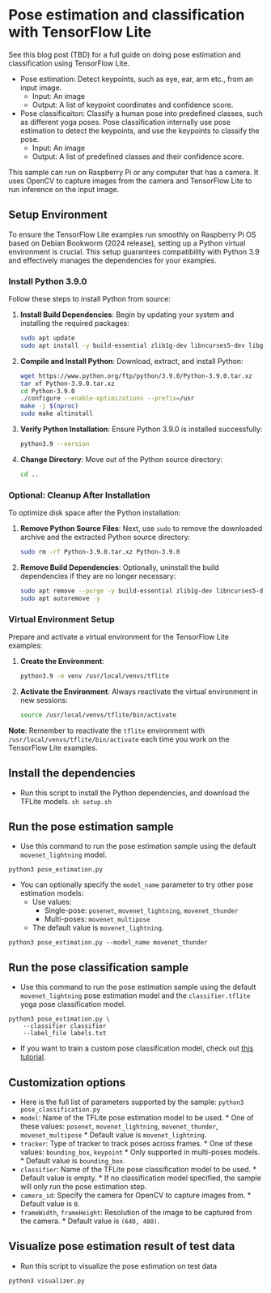 # Pose estimation and classification with TensorFlow Lite

See this blog post (TBD) for a full guide on doing pose estimation and
classification using TensorFlow Lite.
*   Pose estimation: Detect keypoints, such as eye, ear, arm etc., from an input
    image.
    *   Input: An image
    *   Output: A list of keypoint coordinates and confidence score.
*   Pose classificaiton: Classify a human pose into predefined classes, such as
    different yoga poses. Pose classification internally use pose estimation to
    detect the keypoints, and use the keypoints to classify the pose.
    *   Input: An image
    *   Output: A list of predefined classes and their confidence score.

This sample can run on Raspberry Pi or any computer that has a camera. It uses
OpenCV to capture images from the camera and TensorFlow Lite to run inference on
the input image.


## Setup Environment

To ensure the TensorFlow Lite examples run smoothly on Raspberry Pi OS based on Debian Bookworm (2024 release), setting up a Python virtual environment is crucial. This setup guarantees compatibility with Python 3.9 and effectively manages the dependencies for your examples.

### Install Python 3.9.0

Follow these steps to install Python from source:

1. **Install Build Dependencies**: Begin by updating your system and installing the required packages:
   ```bash
   sudo apt update
   sudo apt install -y build-essential zlib1g-dev libncurses5-dev libgdbm-dev libnss3-dev libssl-dev libreadline-dev libffi-dev wget
   ```

2. **Compile and Install Python**: Download, extract, and install Python:
   ```bash
   wget https://www.python.org/ftp/python/3.9.0/Python-3.9.0.tar.xz
   tar xf Python-3.9.0.tar.xz
   cd Python-3.9.0
   ./configure --enable-optimizations --prefix=/usr
   make -j $(nproc)
   sudo make altinstall
   ```

3. **Verify Python Installation**: Ensure Python 3.9.0 is installed successfully:
   ```bash
   python3.9 --version
   ```

4. **Change Directory**: Move out of the Python source directory:
   ```bash
   cd ..
   ```

### Optional: Cleanup After Installation

To optimize disk space after the Python installation:

1. **Remove Python Source Files**: Next, use `sudo` to  remove the downloaded archive and the extracted Python source directory:
   ```bash
   sudo rm -rf Python-3.9.0.tar.xz Python-3.9.0
   ```

2. **Remove Build Dependencies**: Optionally, uninstall the build dependencies if they are no longer necessary:
   ```bash
   sudo apt remove --purge -y build-essential zlib1g-dev libncurses5-dev libgdbm-dev libnss3-dev libssl-dev libreadline-dev libffi-dev wget
   sudo apt autoremove -y
   ```

### Virtual Environment Setup

Prepare and activate a virtual environment for the TensorFlow Lite examples:

1. **Create the Environment**: 
   ```bash
   python3.9 -m venv /usr/local/venvs/tflite
   ```

2. **Activate the Environment**: Always reactivate the virtual environment in new sessions:
   ```bash
   source /usr/local/venvs/tflite/bin/activate
   ```

**Note**: Remember to reactivate the `tflite` environment with `/usr/local/venvs/tflite/bin/activate` each time you work on the TensorFlow Lite examples.


## Install the dependencies

*   Run this script to install the Python dependencies, and download the TFLite
    models. `sh setup.sh`

## Run the pose estimation sample

*   Use this command to run the pose estimation sample using the default
    `movenet_lightning` model.

```
python3 pose_estimation.py
```

*   You can optionally specify the `model_name` parameter to try other pose
    estimation models:
    *   Use values:
        * Single-pose: `posenet`, `movenet_lightning`, `movenet_thunder`
        * Multi-poses: `movenet_multipose`
    *   The default value is `movenet_lightning`.

```
python3 pose_estimation.py --model_name movenet_thunder
```

## Run the pose classification sample

*   Use this command to run the pose estimation sample using the default
    `movenet_lightning` pose estimation model and the `classifier.tflite` yoga
    pose classification model.

```
python3 pose_estimation.py \
    --classifier classifier
    --label_file labels.txt
```

*   If you want to train a custom pose classification model, check out
    [this tutorial](https://www.tensorflow.org/lite/tutorials/pose_classification).

## Customization options

*  Here is the full list of parameters supported by the sample:
```python3 pose_classification.py```
  *   `model`: Name of the TFLite pose estimation model to be used.
    *   One of these values: `posenet`, `movenet_lightning`, `movenet_thunder`, `movenet_multipose`
    *   Default value is `movenet_lightning`.
  *   `tracker`: Type of tracker to track poses across frames.
    *   One of these values: `bounding_box`, `keypoint`
    *   Only supported in multi-poses models.
    *   Default value is `bounding_box`.
  *   `classifier`: Name of the TFLite pose classification model to be used.
    *   Default value is empty.
    *   If no classification model specified, the sample will only run the pose
        estimation step.
  *   `camera_id`: Specify the camera for OpenCV to capture images from.
    *   Default value is `0`.
  *   `frameWidth`, `frameHeight`: Resolution of the image to be captured from
      the camera.
    *   Default value is `(640, 480)`.

## Visualize pose estimation result of test data

*  Run this script to visualize the pose estimation on test data

```python3 visualizer.py```
